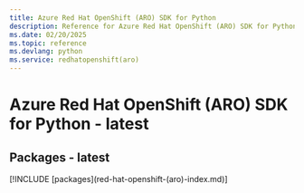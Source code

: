 ```yaml
---
title: Azure Red Hat OpenShift (ARO) SDK for Python
description: Reference for Azure Red Hat OpenShift (ARO) SDK for Python
ms.date: 02/20/2025
ms.topic: reference
ms.devlang: python
ms.service: redhatopenshift(aro)
---
```

# Azure Red Hat OpenShift (ARO) SDK for Python - latest
## Packages - latest
[!INCLUDE [packages](red-hat-openshift-(aro\)-index.md)]